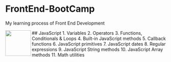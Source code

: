 # FrontEnd-BootCamp
My learning process of Front End Development

<img align="left" width="80" height="80" src="https://upload.wikimedia.org/wikipedia/commons/6/6a/JavaScript-logo.png">
## JavaScript
1. Variables
2. Operators
3. Functions, Conditionals & Loops
4. Built-in JavaScript methods
5. Callback functions
6. JavaScript primitives
7. JavaScript dates
8. Regular expressions
9. JavaScript String methods
10. JavaScript Array methods
11. Math utilities
